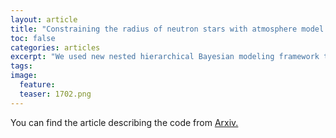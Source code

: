 ```yaml
---
layout: article
title: "Constraining the radius of neutron stars with atmosphere model fits"
toc: false
categories: articles
excerpt: "We used new nested hierarchical Bayesian modeling framework to constrain radius of the neutron star in 4U 1702-429 to be R=12.4km. The presented method turns out to be one of the most accurate ones there is!"
tags: 
image:
  feature: 
  teaser: 1702.png
---
```


You can find the article describing the code from [Arxiv.](https://arxiv.org/abs/1709.09120)
